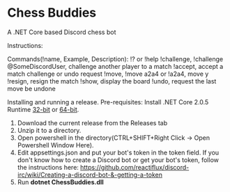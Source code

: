 # Chess Buddies
A .NET Core based Discord chess bot

Instructions:

Commands(!name, Example, Description):
!? or !help
!challenge, !challenge @SomeDiscordUser, challenge another player to a match
!accept, accept a match challenge or undo request
!move, !move a2a4 or !a2a4, move y
!resign, resign the match
!show, display the board
!undo, request the last move be undone

Installing and running a release.
Pre-requisites: Install .NET Core 2.0.5 Runtime [32-bit](https://www.microsoft.com/net/download/thank-you/dotnet-runtime-2.0.5-windows-x86-installer) or [64-bit](https://www.microsoft.com/net/download/thank-you/dotnet-runtime-2.0.5-windows-x64-installer).

1. Download the current release from the Releases tab
2. Unzip it to a directory.
3. Open powershell in the directory(CTRL+SHIFT+Right Click -> Open Powershell Window Here).
4. Edit appsettings.json and put your bot's token in the token field. If you don't know how to create a Discord bot or get your bot's token, follow the instructions here: https://github.com/reactiflux/discord-irc/wiki/Creating-a-discord-bot-&-getting-a-token
5. Run **dotnet ChessBuddies.dll**
